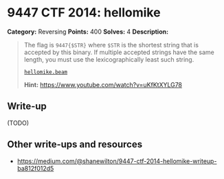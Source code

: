 # 9447 CTF 2014: hellomike

**Category:** Reversing
**Points:** 400
**Solves:** 4
**Description:**

> The flag is `9447{$STR}` where `$STR` is the shortest string that is accepted by this binary. If multiple accepted strings have the same length, you must use the lexicographically least such string.
>
> [`hellomike.beam`](hellomike.beam)
>
> **Hint:** <https://www.youtube.com/watch?v=uKfKtXYLG78>

## Write-up

(TODO)

## Other write-ups and resources

* <https://medium.com/@shanewilton/9447-ctf-2014-hellomike-writeup-ba812f012d5>
